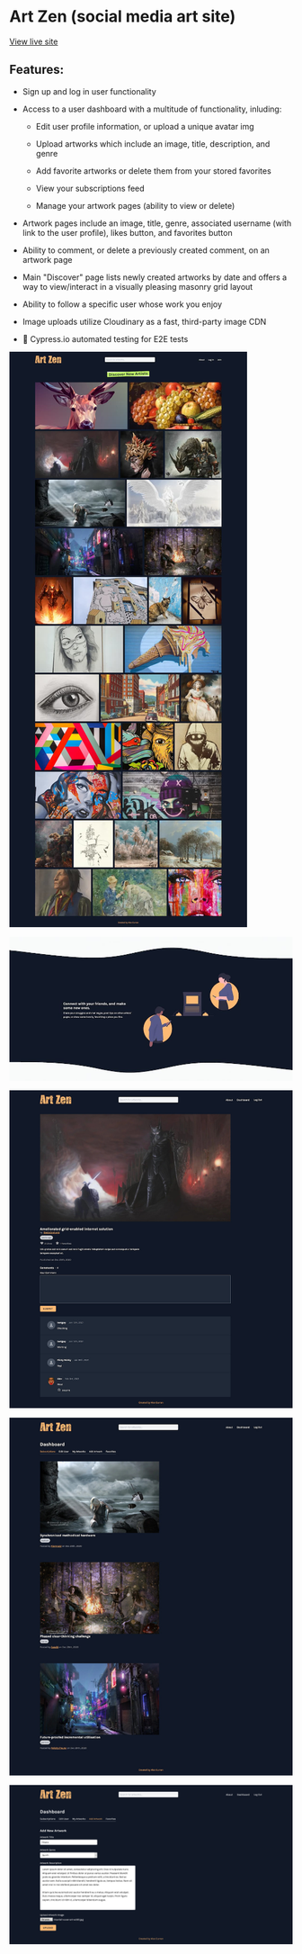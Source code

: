 # Art Zen (social media art site)

[View live site](https://art-zen.currandev.com)

## Features:

- Sign up and log in user functionality

- Access to a user dashboard with a multitude of functionality, inluding:

    - Edit user profile information, or upload a unique avatar img

    - Upload artworks which include an image, title, description, and genre

    - Add favorite artworks or delete them from your stored favorites

    - View your subscriptions feed

    - Manage your artwork pages (ability to view or delete)

- Artwork pages include an image, title, genre, associated username (with link to the user profile), likes button, and favorites button

- Ability to comment, or delete a previously created comment, on an artwork page

- Main "Discover" page lists newly created artworks by date and offers a way to view/interact in a visually pleasing masonry grid layout

- Ability to follow a specific user whose work you enjoy

- Image uploads utilize Cloudinary as a fast, third-party image CDN

- :test_tube: Cypress.io automated testing for E2E tests

![Discover page](./readme-imgs/discover.jpg)

![About page](./readme-imgs/about.jpg)

![Artwork page](./readme-imgs/artwork-view.jpg)

![Dashboard subscriptions page](./readme-imgs/dashboard-subscriptions.jpg)

![Dashboard artwork upload page](./readme-imgs/dashboard-upload-artwork.png)